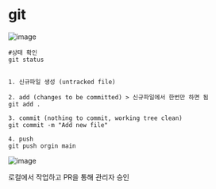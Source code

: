 # git


![image](https://github.com/user-attachments/assets/8b3d782c-7f19-4bd7-a08f-f18f078672d2)


```
#상태 확인
git status


1. 신규파일 생성 (untracked file)

2. add (changes to be committed) > 신규파일에서 한번만 하면 됨
git add .

3. commit (nothing to commit, working tree clean)
git commit -m "Add new file"

4. push
git push orgin main
```




![image](https://github.com/user-attachments/assets/c32e4887-e8dd-4a0b-9999-7ef024828aef)

로컬에서 작업하고 PR을 통해 관리자 승인
